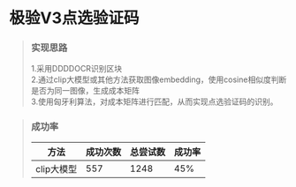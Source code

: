# 极验V3点选验证码

>### 实现思路
> 1.采用DDDDOCR识别区块 \
> 2.通过clip大模型或其他方法获取图像embedding，使用cosine相似度判断是否为同一图像，生成成本矩阵\
> 3.使用匈牙利算法，对成本矩阵进行匹配，从而实现点选验证码的识别。 

> ### 成功率
> | 方法      | 成功次数 | 总尝试数 | 成功率 |
> |---------|------|------|-----|
> | clip大模型 | 557  | 1248 | 45% |

